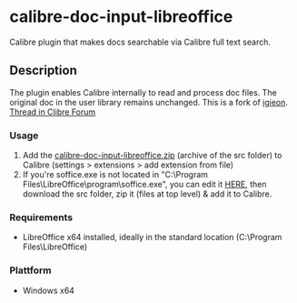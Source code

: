 # calibre-doc-input-libreoffice

Calibre plugin that makes docs searchable via Calibre full text search.

## Description

The plugin enables Calibre internally to read and process doc files. The original doc in the user library remains unchanged. This is a fork of [igieon](https://github.com/igieon/calibre-doc-input). [Thread in Clibre Forum](https://www.mobileread.com/forums/showthread.php?t=366721)

### Usage

1. Add the [calibre-doc-input-libreoffice.zip](https://github.com/kekkc/calibre-doc-input/blob/master/calibre-doc-input-libreoffice.zip) (archive of the src folder) to Calibre (settings > extensions > add extension from file)
2. If you're soffice.exe is not located in "C:\Program Files\LibreOffice\program\soffice.exe", you can edit it [HERE](https://github.com/kekkc/calibre-doc-input/blob/bcfd1127bdb925832446d9fd895fc175add7ca09/src/__init__.py#L27), then download the src folder, zip it (files at top level) & add it to Calibre.

### Requirements

-   LibreOffice x64 installed, ideally in the standard location (C:\Program Files\LibreOffice)

### Plattform

-   Windows x64
